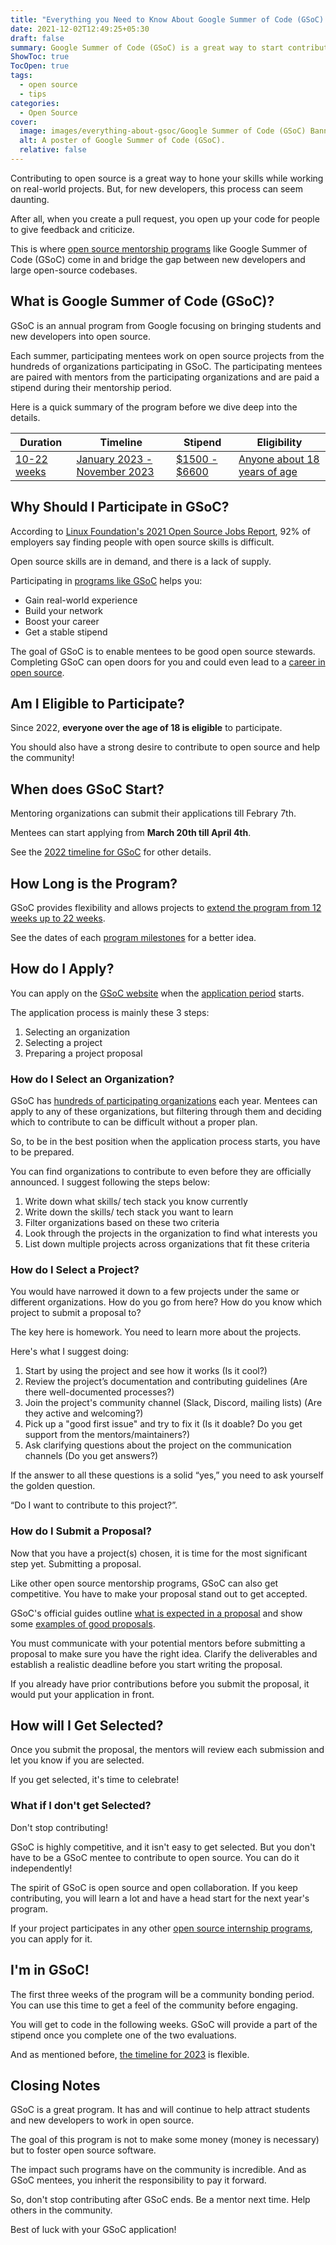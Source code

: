 ```yaml
---
title: "Everything you Need to Know About Google Summer of Code (GSoC): Important Dates, Eligibility, Application, Getting Selected and Other Tips"
date: 2021-12-02T12:49:25+05:30
draft: false
summary: Google Summer of Code (GSoC) is a great way to start contributing to open source while getting paid to do so. This article dives deep into everything GSoC from the application procedure to tips from real experience on being successful
ShowToc: true
TocOpen: true
tags:
  - open source
  - tips
categories:
  - Open Source
cover:
  image: images/everything-about-gsoc/Google Summer of Code (GSoC) Banner.png
  alt: A poster of Google Summer of Code (GSoC).
  relative: false
---
```


Contributing to open source is a great way to hone your skills while working on real-world projects. But, for new developers, this process can seem daunting.

After all, when you create a pull request, you open up your code for people to give feedback and criticize.

This is where [open source mentorship programs](../open-source-internship-programs) like Google Summer of Code (GSoC) come in and bridge the gap between new developers and large open-source codebases.

## What is Google Summer of Code (GSoC)?

GSoC is an annual program from Google focusing on bringing students and new developers into open source.

Each summer, participating mentees work on open source projects from the hundreds of organizations participating in GSoC. The participating mentees are paired with mentors from the participating organizations and are paid a stipend during their mentorship period.

Here is a quick summary of the program before we dive deep into the details.

| Duration                                                                                               | Timeline                                                                                | Stipend                                                                                                    | Eligibility                                                               |
| ------------------------------------------------------------------------------------------------------ | --------------------------------------------------------------------------------------- | ---------------------------------------------------------------------------------------------------------- | ------------------------------------------------------------------------- |
| [10-22 weeks](https://opensource.googleblog.com/2022/11/get-ready-for-google-summer-of-code-2023.html) | [January 2023 - November 2023](https://developers.google.com/open-source/gsoc/timeline) | [$1500 - $6600](https://developers.google.com/open-source/gsoc/help/student-stipends#total_stipend_amount) | [Anyone about 18 years of age](https://summerofcode.withgoogle.com/rules) |

## Why Should I Participate in GSoC?

According to [Linux Foundation\'s 2021 Open Source Jobs Report](https://www.linuxfoundation.org/tools/the-2021-open-source-jobs-report/), 92% of employers say finding people with open source skills is difficult.

Open source skills are in demand, and there is a lack of supply.

Participating in [programs like GSoC](../open-source-internship-programs) helps you:

- Gain real-world experience
- Build your network
- Boost your career
- Get a stable stipend

The goal of GSoC is to enable mentees to be good open source stewards. Completing GSoC can open doors for you and could even lead to a [career in open source](../building-your-career-in-open-source).

## Am I Eligible to Participate?

Since 2022, **everyone over the age of 18 is eligible** to participate.

You should also have a strong desire to contribute to open source and help the community!

## When does GSoC Start?

Mentoring organizations can submit their applications till Febrary 7th.

Mentees can start applying from **March 20th till April 4th**.

See the [2022 timeline for GSoC](https://developers.google.com/open-source/gsoc/timeline) for other details.

## How Long is the Program?

GSoC provides flexibility and allows projects to [extend the program from 12 weeks up to 22 weeks](https://opensource.googleblog.com/2023/01/mentor-organization-applications-are-open-for-google-summer-of-code-2023.html).

See the dates of each [program milestones](https://developers.google.com/open-source/gsoc/timeline) for a better idea.

## How do I Apply?

You can apply on the [GSoC website](https://summerofcode.withgoogle.com/) when the [application period](#when-does-gsoc-start) starts.

The application process is mainly these 3 steps:

1. Selecting an organization
2. Selecting a project
3. Preparing a project proposal

### How do I Select an Organization?

GSoC has [hundreds of participating organizations](https://summerofcode.withgoogle.com/archive/2021/organizations/) each year. Mentees can apply to any of these organizations, but filtering through them and deciding which to contribute to can be difficult without a proper plan.

So, to be in the best position when the application process starts, you have to be prepared.

You can find organizations to contribute to even before they are officially announced. I suggest following the steps below:

1. Write down what skills/ tech stack you know currently
2. Write down the skills/ tech stack you want to learn
3. Filter organizations based on these two criteria
4. Look through the projects in the organization to find what interests you
5. List down multiple projects across organizations that fit these criteria

### How do I Select a Project?

You would have narrowed it down to a few projects under the same or different organizations. How do you go from here? How do you know which project to submit a proposal to?

The key here is homework. You need to learn more about the projects.

Here's what I suggest doing:

1. Start by using the project and see how it works (Is it cool?)
2. Review the project’s documentation and contributing guidelines (Are there well-documented processes?)
3. Join the project's community channel (Slack, Discord, mailing lists) (Are they active and welcoming?)
4. Pick up a "good first issue" and try to fix it (Is it doable? Do you get support from the mentors/maintainers?)
5. Ask clarifying questions about the project on the communication channels (Do you get answers?)

If the answer to all these questions is a solid “yes,” you need to ask yourself the golden question.

“Do I want to contribute to this project?”.

### How do I Submit a Proposal?

Now that you have a project(s) chosen, it is time for the most significant step yet. Submitting a proposal.

Like other open source mentorship programs, GSoC can also get competitive. You have to make your proposal stand out to get accepted.

GSoC's official guides outline [what is expected in a proposal](https://google.github.io/gsocguides/student/writing-a-proposal#elements-of-a-quality-proposal) and show some [examples of good proposals](https://google.github.io/gsocguides/student/proposal-example-1).

You must communicate with your potential mentors before submitting a proposal to make sure you have the right idea. Clarify the deliverables and establish a realistic deadline before you start writing the proposal.

If you already have prior contributions before you submit the proposal, it would put your application in front.

## How will I Get Selected?

Once you submit the proposal, the mentors will review each submission and let you know if you are selected.

If you get selected, it's time to celebrate!

### What if I don't get Selected?

Don't stop contributing!

GSoC is highly competitive, and it isn't easy to get selected. But you don't have to be a GSoC mentee to contribute to open source. You can do it independently!

The spirit of GSoC is open source and open collaboration. If you keep contributing, you will learn a lot and have a head start for the next year's program.

If your project participates in any other [open source internship programs](../open-source-internship-programs), you can apply for it.

## I'm in GSoC!

The first three weeks of the program will be a community bonding period. You can use this time to get a feel of the community before engaging.

You will get to code in the following weeks. GSoC will provide a part of the stipend once you complete one of the two evaluations.

And as mentioned before, [the timeline for 2023](#how-long-is-the-program) is flexible.

## Closing Notes

GSoC is a great program. It has and will continue to help attract students and new developers to work in open source.

The goal of this program is not to make some money (money is necessary) but to foster open source software.

The impact such programs have on the community is incredible. And as GSoC mentees, you inherit the responsibility to pay it forward.

So, don't stop contributing after GSoC ends. Be a mentor next time. Help others in the community.

Best of luck with your GSoC application!
